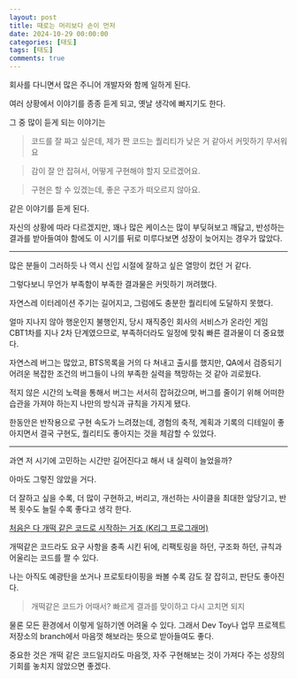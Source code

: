 ```yaml
---
layout: post
title: 때로는 머리보다 손이 먼저
date: 2024-10-29 00:00:00
categories: [태도]
tags: [태도]
comments: true
---
```


회사를 다니면서 많은 주니어 개발자와 함께 일하게 된다.

여러 상황에서 이야기를 종종 듣게 되고, 옛날 생각에 빠지기도 한다.

그 중 많이 듣게 되는 이야기는

>코드를 잘 짜고 싶은데, 제가 짠 코드는 퀄리티가 낮은 거 같아서 커밋하기 무서워요

>감이 잘 안 잡혀서, 어떻게 구현해야 할지 모르겠어요.

>구현은 할 수 있겠는데, 좋은 구조가 떠오르지 않아요.

같은 이야기를 듣게 된다. 

자신의 상황에 따라 다르겠지만, 꽤나 많은 케이스는 많이 부딪혀보고 깨닳고, 반성하는 결과를 받아들여야 함에도 이 시기를 뒤로 미루다보면 성장이 늦어지는 경우가 많았다.

---

많은 분들이 그러하듯 나 역시 신입 시절에 잘하고 싶은 열망이 컸던 거 같다.

그렇다보니 무언가 부족함이  부족한 결과물은 커밋하기 꺼려했다.

자연스레 이터레이션 주기는 길어지고, 그럼에도 충분한 퀄리티에 도달하지 못했다.

얼마 지나지 않아 행운인지 불행인지, 당시 재직중인 회사의 서비스가 온라인 게임 CBT1차를 지나 2차 단계였으므로, 부족하더라도 일정에 맞춰 빠른 결과물이 더 중요했다.

자연스레 버그는 많았고, BTS목록을 거의 다 쳐내고 출시를 했지만, QA에서 검증되기 어려운 복잡한 조건의 버그들이 나의 부족한 실력을 책망하는 것 같아 괴로웠다.

적지 않은 시간의 노력을 통해서 버그는 서서히 잡혀갔으며, 버그를 줄이기 위해 어떠한 습관을 가져야 하는지 나만의 방식과 규칙을 가지게 됐다.

한동안은 반작용으로 구현 속도가 느려졌는데, 경험의 축적, 계획과 기록의 디테일이 좋아지면서 결국 구현도, 퀄리티도 좋아지는 것을 체감할 수 있었다.

---

과연 저 시기에 고민하는 시간만 길어진다고 해서 내 실력이 늘었을까?

아마도 그렇진 않았을 거다.

더 잘하고 싶을 수록, 더 많이 구현하고, 버리고, 개선하는 사이클을 최대한 앞당기고, 반복 횟수도 늘릴 수록 좋다고 생각 한다.

[처음은 다 개떡 같은 코드로 시작하는 거죠 (K리그 프로그래머)](https://jeho.page/essay/2022/01/25/shit-code.html)

개떡같은 코드라도 요구 사항을 충족 시킨 뒤에, 리팩토링을 하던, 구조화 하던, 규칙과 어울리는 코드를 짤 수 있다.

나는 아직도 예광탄을 쏘거나 프로토타이핑을 쏴볼 수록 감도 잘 잡히고, 판단도 좋아진다.

>개떡같은 코드가 어때서? 빠르게 결과를 맞이하고 다시 고치면 되지

물론 모든 환경에서 이렇게 일하기엔 어려울 수 있다. 그래서 Dev Toy나 업무 프로젝트 저장소의 branch에서 마음껏 해보라는 뜻으로 받아들여도 좋다.

중요한 것은 개떡 같은 코드일지라도 마음껏, 자주 구현해보는 것이 가져다 주는 성장의 기회를 놓치지 않았으면 좋겠다.
